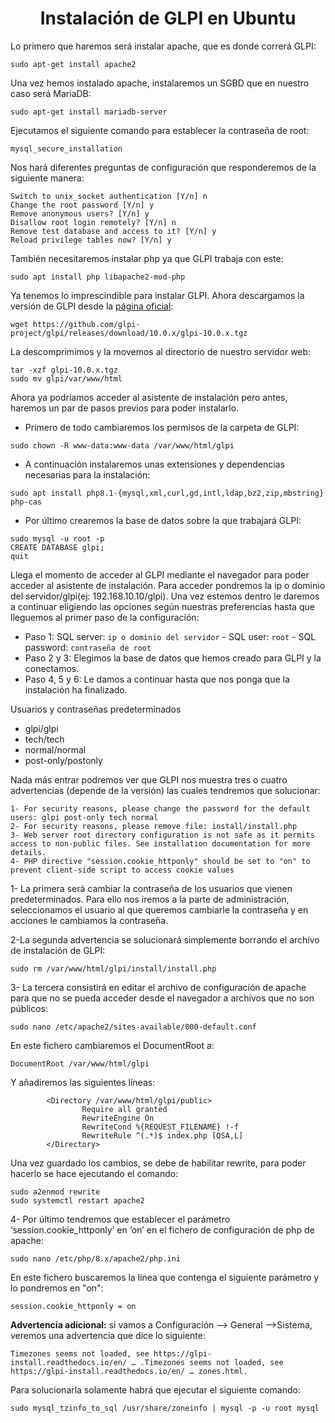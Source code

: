 <h1 align="center">Instalación de GLPI en Ubuntu</h1>

Lo primero que haremos será instalar apache, que es donde correrá GLPI:
``` 
sudo apt-get install apache2
```
Una vez hemos instalado apache, instalaremos un SGBD que en nuestro caso será MariaDB:
``` 
sudo apt-get install mariadb-server
```
Ejecutamos el siguiente comando para establecer la contraseña de root:
```
mysql_secure_installation
```
Nos hará diferentes preguntas de configuración que responderemos de la siguiente manera:
```
Switch to unix_socket authentication [Y/n] n
Change the root password [Y/n] y
Remove anonymous users? [Y/n] y
Disallow root login remotely? [Y/n] n
Remove test database and access to it? [Y/n] y
Reload privilege tables now? [Y/n] y
```


También necesitaremos instalar php ya que GLPI trabaja con este:
```
sudo apt install php libapache2-mod-php
```
Ya tenemos lo imprescindible para instalar GLPI. Ahora descargamos la versión de GLPI desde la <a href="https://glpi-project.org/es/descargar-software/">página oficial</a>:
```
wget https://github.com/glpi-project/glpi/releases/download/10.0.x/glpi-10.0.x.tgz
```
La descomprimimos y la movemos al directorio de nuestro servidor web:
```
tar -xzf glpi-10.0.x.tgz
sudo mv glpi/var/www/html
```
Ahora ya podriamos acceder al asistente de instalación pero antes, haremos un par de pasos previos para poder instalarlo.
- Primero de todo cambiaremos los permisos de la carpeta de GLPI:
```
sudo chown -R www-data:www-data /var/www/html/glpi
```
- A continuación instalaremos unas extensiones y dependencias necesarias para la instalación:
```
sudo apt install php8.1-{mysql,xml,curl,gd,intl,ldap,bz2,zip,mbstring} php-cas
```
- Por último crearemos la base de datos sobre la que trabajará GLPI:
```
sudo mysql -u root -p
CREATE DATABASE glpi;
quit
```

Llega el momento de acceder al GLPI mediante el navegador para poder acceder al asistente de instalación. Para acceder pondremos la ip o dominio del servidor/glpi(ej: 192.168.10.10/glpi). 
Una vez estemos dentro le daremos a continuar eligiendo las opciones según nuestras preferencias hasta que lleguemos al primer paso de la configuración:
- Paso 1: SQL server: ```ip o dominio del servidor``` - SQL user: ```root``` - SQL password: ```contraseña de root```
- Paso 2 y 3: Elegimos la base de datos que hemos creado para GLPI y la conectamos.
- Paso 4, 5 y 6: Le damos a continuar hasta que nos ponga que la instalación ha finalizado.

Usuarios y contraseñas predeterminados
- glpi/glpi
- tech/tech
- normal/normal
- post-only/postonly

Nada más entrar podremos ver que GLPI nos muestra tres o cuatro advertencias (depende de la versión) las cuales tendremos que solucionar:
```
1- For security reasons, please change the password for the default users: glpi post-only tech normal
2- For security reasons, please remove file: install/install.php
3- Web server root directory configuration is not safe as it permits access to non-public files. See installation documentation for more details.
4- PHP directive "session.cookie_httponly" should be set to "on" to prevent client-side script to access cookie values
```
1- La primera será cambiar la contraseña de los usuarios que vienen predeterminados. Para ello nos iremos a la parte de administración, seleccionamos el usuario al que queremos cambiarle la contraseña y en acciones le cambiamos la contraseña.

2-La segunda advertencia se solucionará simplemente borrando el archivo de instalación de GLPI:
```
sudo rm /var/www/html/glpi/install/install.php
```
3- La tercera consistirá en editar el archivo de configuración de apache para que no se pueda acceder desde el navegador a archivos que no son públicos:
```
sudo nano /etc/apache2/sites-available/000-default.conf
```
En este fichero cambiaremos el DocumentRoot a: 
```
DocumentRoot /var/www/html/glpi
```
Y añadiremos las siguientes líneas:
```
        <Directory /var/www/html/glpi/public>
                Require all granted
                RewriteEngine On
                RewriteCond %{REQUEST_FILENAME} !-f
                RewriteRule ^(.*)$ index.php [QSA,L]
        </Directory>
```
Una vez guardado los cambios, se debe de habilitar rewrite, para poder hacerlo se hace ejecutando el comando:
```
sudo a2enmod rewrite
sudo systemctl restart apache2
```
4- Por último tendremos que establecer el parámetro ‘session.cookie_httponly’ en ‘on’ en el fichero de configuración de php de apache:
```
sudo nano /etc/php/8.x/apache2/php.ini
```
En este fichero buscaremos la línea que contenga el siguiente parámetro y lo pondremos en "on":
```
session.cookie_httponly = on
```
<b>Advertencia adicional:</b> si vamos a Configuración –> General –>Sistema, veremos una advertencia que dice lo siguiente:
```
Timezones seems not loaded, see https://glpi-install.readthedocs.io/en/ … .Timezones seems not loaded, see https://glpi-install.readthedocs.io/en/ … zones.html.
```
Para solucionarla solamente habrá que ejecutar el siguiente comando:
```
sudo mysql_tzinfo_to_sql /usr/share/zoneinfo | mysql -p -u root mysql
```

